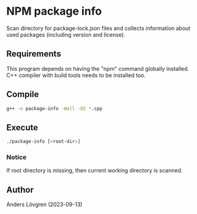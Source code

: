 # NPM package info

Scan directory for package-lock.json files and collects information about used packages (including version and license).

## Requirements

This program depends on having the "npm" command globally installed. C++ compiler with build tools needs to be installed too.

## Compile

```bash
g++ -o package-info -Wall -O2 *.cpp
```

## Execute

```bash
./package-info [<root-dir>]
```

### Notice

If root directory is missing, then current working directory is scanned.

## Author

Anders Lövgren (2023-09-13)
